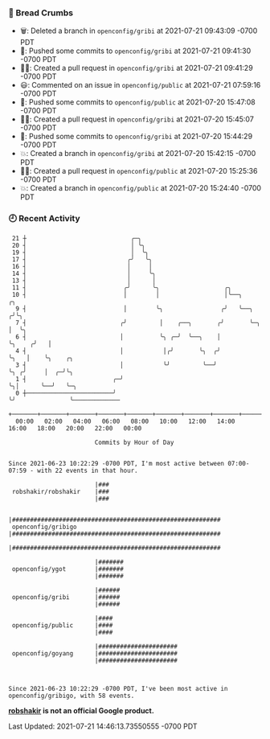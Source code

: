 ### 🍞 Bread Crumbs

 * 🗑: Deleted a branch in `openconfig/gribi` at 2021-07-21 09:43:09 -0700 PDT
 * 🚢: Pushed some commits to `openconfig/gribi` at 2021-07-21 09:41:30 -0700 PDT
 * ✍🏼: Created a pull request in `openconfig/gribi` at 2021-07-21 09:41:29 -0700 PDT
 * 😃: Commented on an issue in `openconfig/public` at 2021-07-21 07:59:16 -0700 PDT
 * 🚢: Pushed some commits to `openconfig/public` at 2021-07-20 15:47:08 -0700 PDT
 * ✍🏼: Created a pull request in `openconfig/gribi` at 2021-07-20 15:45:07 -0700 PDT
 * 🚢: Pushed some commits to `openconfig/gribi` at 2021-07-20 15:44:29 -0700 PDT
 * 💥: Created a branch in `openconfig/gribi` at 2021-07-20 15:42:15 -0700 PDT
 * ✍🏼: Created a pull request in `openconfig/public` at 2021-07-20 15:25:36 -0700 PDT
 * 💥: Created a branch in `openconfig/public` at 2021-07-20 15:24:40 -0700 PDT

### 🕘 Recent Activity
```
 21 ┼                             ╭─╮
 20 ┤                             │ ╰╮
 19 ┤                             │  ╰╮
 17 ┤                            ╭╯   ╰╮
 16 ┤                            │     │
 14 ┤                            │     ╰╮
 13 ┤                            │      │
 11 ┤                           ╭╯      ╰╮                  ╭╮
 10 ┤                           │        │                  │╰──╮            ╭╮
  9 ┤                           │        ╰╮                ╭╯   ╰──╮        ╭╯╰╮
  7 ┤                          ╭╯         │    ╭──╮       ╭╯       ╰─╮      │  ╰╮
  6 ┤                          │          ╰╮ ╭─╯  ╰──╮    │          ╰╮    ╭╯   │
  4 ┤                          │           │╭╯       ╰╮  ╭╯           ╰╮   │    ╰╮    ╭╮
  3 ┤                          │           ╰╯         ╰──╯             ╰╮ ╭╯     │  ╭─╯╰╮
  1 ┤                        ╭─╯                                        ╰╮│      ╰──╯   ╰─╮
  0 ┼────────────────────────╯                                           ╰╯               ╰─────────────
    +───────+───────+───────+───────+───────+───────+───────+───────+───────+───────+───────+───────+────
  00:00   02:00   04:00   06:00   08:00   10:00   12:00   14:00   16:00   18:00   20:00   22:00   00:00   

						Commits by Hour of Day


Since 2021-06-23 10:22:29 -0700 PDT, I'm most active between 07:00-07:59 - with 22 events in that hour.

```



```
                        |###
 robshakir/robshakir    |###
                        |###

                        |##########################################################
 openconfig/gribigo     |##########################################################
                        |##########################################################

                        |#######
 openconfig/ygot        |#######
                        |#######

                        |######
 openconfig/gribi       |######
                        |######

                        |####
 openconfig/public      |####
                        |####

                        |######################
 openconfig/goyang      |######################
                        |######################



Since 2021-06-23 10:22:29 -0700 PDT, I've been most active in openconfig/gribigo, with 58 events.

```
**[robshakir](mailto:robjs@google.com) is not an official Google product.**  


Last Updated: 2021-07-21 14:46:13.73550555 -0700 PDT
